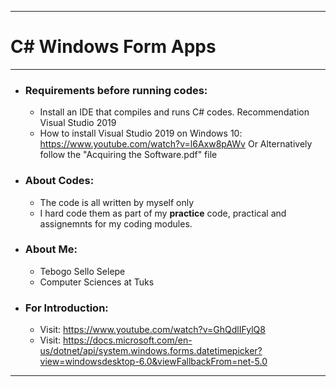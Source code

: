 ________________________________________________________________________________________

#                         C# Windows Form Apps                              
________________________________________________________________________________________
- ### Requirements before running codes:
    - Install an IDE that compiles and runs C# codes. Recommendation Visual Studio 2019
    - How to install Visual Studio 2019 on Windows 10: https://www.youtube.com/watch?v=l6Axw8pAWv
       Or Alternatively follow the "Acquiring the Software.pdf" file
- ### About Codes:
    - The code is all written by myself only
    - I hard code them as part of my **practice** code, practical and assignemnts for my coding modules.
- ###  About Me: 
    - Tebogo Sello Selepe
    - Computer Sciences at Tuks
- ### For Introduction:
    - Visit: https://www.youtube.com/watch?v=GhQdlIFylQ8
    - Visit: https://docs.microsoft.com/en-us/dotnet/api/system.windows.forms.datetimepicker?view=windowsdesktop-6.0&viewFallbackFrom=net-5.0
________________________________________________________________________________________
